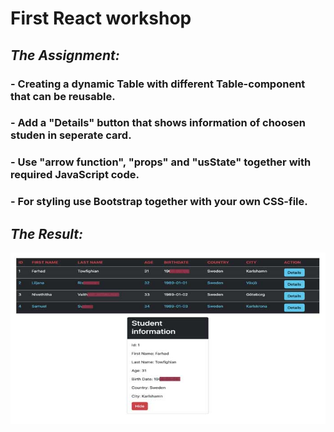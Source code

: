 # First React workshop

## _**The Assignment:**_

### - Creating a dynamic Table with different Table-component that can be reusable.

### - Add a "Details" button that shows information of choosen studen in seperate card.

### - Use "arrow function", "props" and "usState" together with required JavaScript code.

### - For styling use Bootstrap together with your own CSS-file.

## _**The Result:**_

![Alt text](./public/DataTable.jpg)
